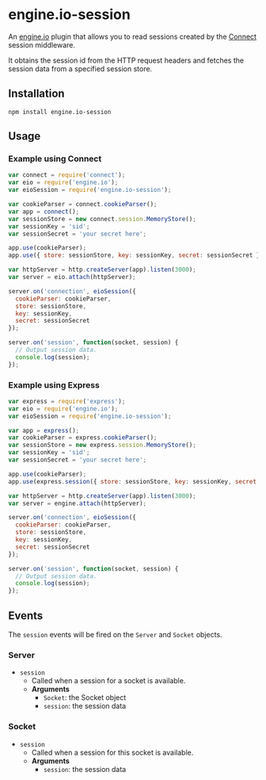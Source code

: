 engine.io-session
=================

An [engine.io](https://github.com/LearnBoost/engine.io) plugin that allows you to read sessions created by the [Connect](http://senchalabs.github.com/connect) session middleware.

It obtains the session id from the HTTP request headers and fetches the session data from a specified session store.

## Installation

```
npm install engine.io-session
```

## Usage

### Example using Connect

```js
var connect = require('connect');
var eio = require('engine.io');
var eioSession = require('engine.io-session');

var cookieParser = connect.cookieParser();
var app = connect();
var sessionStore = new connect.session.MemoryStore();
var sessionKey = 'sid';
var sessionSecret = 'your secret here';

app.use(cookieParser);
app.use({ store: sessionStore, key: sessionKey, secret: sessionSecret });

var httpServer = http.createServer(app).listen(3000);
var server = eio.attach(httpServer);

server.on('connection', eioSession({
  cookieParser: cookieParser,
  store: sessionStore,
  key: sessionKey,
  secret: sessionSecret
});

server.on('session', function(socket, session) {
  // Output session data.
  console.log(session);
});
```

### Example using Express

```js
var express = require('express');
var eio = require('engine.io');
var eioSession = require('engine.io-session');

var app = express();
var cookieParser = express.cookieParser();
var sessionStore = new express.session.MemoryStore();
var sessionKey = 'sid';
var sessionSecret = 'your secret here';

app.use(cookieParser);
app.use(express.session({ store: sessionStore, key: sessionKey, secret: sessionSecret }));

var httpServer = http.createServer(app).listen(3000);
var server = engine.attach(httpServer);

server.on('connection', eioSession({
  cookieParser: cookieParser,
  store: sessionStore,
  key: sessionKey,
  secret: sessionSecret
});

server.on('session', function(socket, session) {
  // Output session data.
  console.log(session);
});
```

## Events

The `session` events will be fired on the `Server` and `Socket` objects.

### Server

- `session`
    - Called when a session for a socket is available.
    - **Arguments**
      - `Socket`: the Socket object
      - `session`: the session data

### Socket

- `session`
    - Called when a session for this socket is available.
    - **Arguments**
      - `session`: the session data
